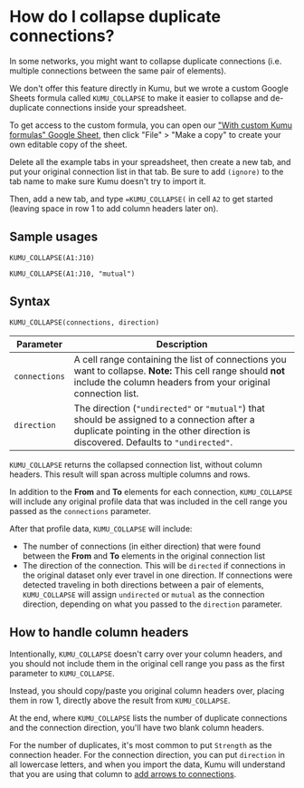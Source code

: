 # How do I collapse duplicate connections?

In some networks, you might want to collapse duplicate connections (i.e. multiple connections between the same pair of elements).

We don't offer this feature directly in Kumu, but we wrote a custom Google Sheets formula called `KUMU_COLLAPSE` to make it easier to collapse and de-duplicate connections inside your spreadsheet.

To get access to the custom formula, you can open our ["With custom Kumu formulas" Google Sheet](https://docs.google.com/spreadsheets/d/1qRhkn6qECtBaAncWykMa0hAG97jPK6q_bODrwntqze8/edit?usp=sharing), then click "File" > "Make a copy" to create your own editable copy of the sheet.

Delete all the example tabs in your spreadsheet, then create a new tab, and put your original connection list in that tab. Be sure to add `(ignore)` to the tab name to make sure Kumu doesn't try to import it.

Then, add a new tab, and type `=KUMU_COLLAPSE(` in cell `A2` to get started (leaving space in row 1 to add column headers later on).


## Sample usages

`KUMU_COLLAPSE(A1:J10)`

`KUMU_COLLAPSE(A1:J10, "mutual")`


## Syntax

`KUMU_COLLAPSE(connections, direction)`

| Parameter | Description |
| --- | --- |
| `connections` | A cell range containing the list of connections you want to collapse. **Note:** This cell range should **not** include the column headers from your original connection list. |
| `direction` | The direction (`"undirected"` or `"mutual"`) that should be assigned to a connection after a duplicate pointing in the other direction is discovered. Defaults to `"undirected"`. |

`KUMU_COLLAPSE` returns the collapsed connection list, without column headers. This result will span across multiple columns and rows.

In addition to the **From** and **To** elements for each connection, `KUMU_COLLAPSE` will include any original profile data that was included in the cell range you passed as the `connections` parameter.

After that profile data, `KUMU_COLLAPSE` will include:
- The number of connections (in either direction) that were found between the **From** and **To** elements in the original connection list
- The direction of the connection. This will be `directed` if connections in the original dataset only ever travel in one direction. If connections were detected traveling in both directions between a pair of elements, `KUMU_COLLAPSE` will assign `undirected` or `mutual` as the connection direction, depending on what you passed to the `direction` parameter.


## How to handle column headers

Intentionally, `KUMU_COLLAPSE` doesn't carry over your column headers, and you should not include them in the original cell range you pass as the first parameter to `KUMU_COLLAPSE`.

Instead, you should copy/paste you original column headers over, placing them in row 1, directly above the result from `KUMU_COLLAPSE`.

At the end, where `KUMU_COLLAPSE` lists the number of duplicate connections and the connection direction, you'll have two blank column headers.

For the number of duplicates, it's most common to put `Strength` as the connection header. For the connection direction, you can put `direction` in all lowercase letters, and when you import the data, Kumu will understand that you are using that column to [add arrows to connections](/faq/how-do-I-add-arrows-to-my-connections.md).



